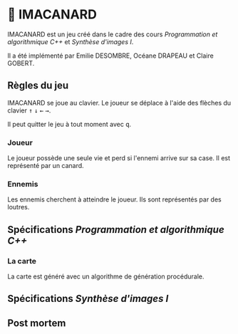 # 🦆 IMACANARD

IMACANARD est un jeu créé dans le cadre des cours *Programmation et algorithmique C++* et *Synthèse d'images I*.

Il a été implémenté par Emilie DESOMBRE, Océane DRAPEAU et Claire GOBERT.

## Règles du jeu

IMACANARD se joue au clavier. Le joueur se déplace à l'aide des flèches du clavier <kbd>↑</kbd> <kbd>↓</kbd> <kbd>←</kbd> <kbd>→</kbd>.

Il peut quitter le jeu à tout moment avec <kbd>q</kbd>.

### Joueur
Le joueur possède une seule vie et perd si l'ennemi arrive sur sa case. Il est représenté par un canard. 

### Ennemis
Les ennemis cherchent à atteindre le joueur. Ils sont représentés par des loutres.

## Spécifications *Programmation et algorithmique C++*

### La carte
La carte est généré avec un algorithme de génération procédurale. 

## Spécifications *Synthèse d'images I*

## Post mortem

<!-- Ajoutez enfin une partie "Post mortem" pour analyser le travail fourni, qu'est ce qui a bien fonctionné, quels ont été les problèmes rencontrés, comment vous les avez surmontés, auriez-vous fait différemment ? Avec plus de temps, qu'est ce que vous pourriez ajouter ? -->


<!-- pour mettre des captures d'écran : créer dossier screenshots puis ![image](./screenshots/pouet.png)-->
 
<!-- Éventuellement, si vous souhaitez mettre en avant un bout de code pour sa performance ou parce qu’il s’agit d’une idée intéressante, vous pouvez l'intégrer dans le rapport (mais rester succinct). -->